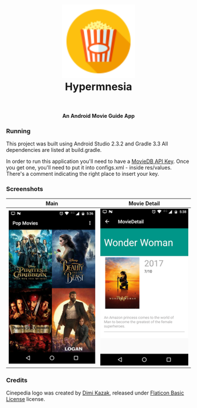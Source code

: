 <h1 align="center">
  <br>
  <img src="https://raw.githubusercontent.com/pedrolopesme/cinepedia/master/app/src/main/res/mipmap-xhdpi/ic_launcher.png" alt="Cinepedia" width="200">
  <br>
  Hypermnesia
  <br>
  <br>
</h1>

<h4 align="center">An Android Movie Guide App</h4>

### Running

This project was built using Android Studio 2.3.2 and Gradle 3.3 
All dependencies are listed at build.gradle.

In order to run this application you'll need to have a 
[MovieDB API Key](https://www.themoviedb.org/documentation/api). Once you get one,
you'll need to put it into configs.xml - inside res/values. There's a comment indicating
the right place to insert your key.

### Screenshots

| Main | Movie Detail |
|---|---|
| ![Main Activity](screenshots/main.png) | ![Movie Detail Activity](screenshots/movie_detail.png) |


### Credits

Cinepedia logo was created by [Dimi Kazak](http://www.flaticon.com/authors/dimi-kazak/), released
under [Flaticon Basic License](http://file000.flaticon.com/downloads/license/license.pdf) license.
